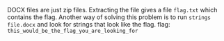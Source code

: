 DOCX files are just zip files. Extracting the file gives a file `flag.txt` which contains the flag. Another way of solving this problem is to run `strings file.docx` and look for strings that look like the flag.
flag: `this_would_be_the_flag_you_are_looking_for`
